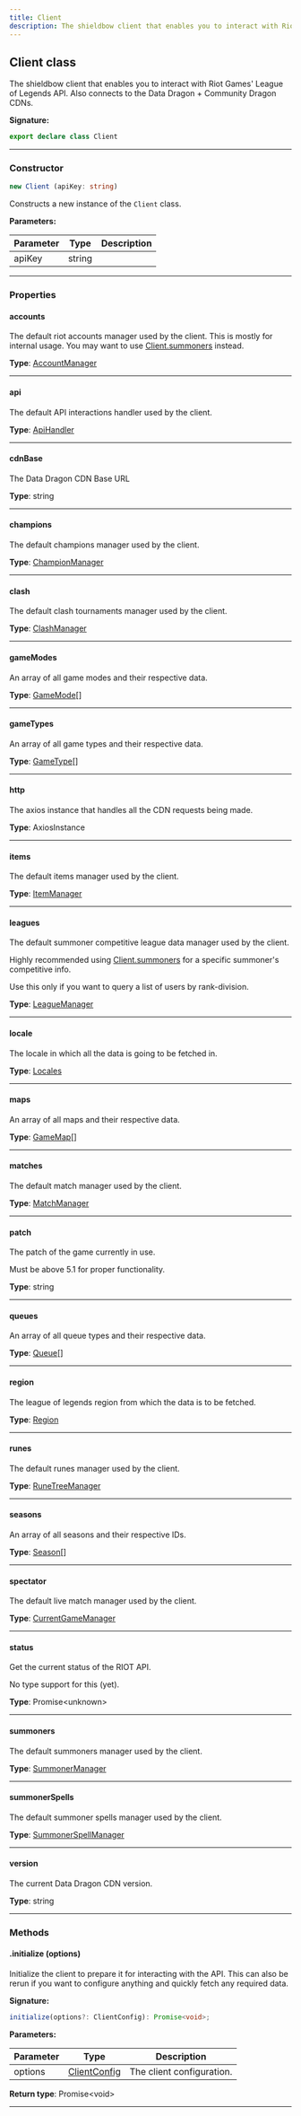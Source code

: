 ```yaml
---
title: Client
description: The shieldbow client that enables you to interact with Riot Games' League of Legends API. Also connects to the Data Dragon + Community Dragon CDNs.
---
```


## Client class

The shieldbow client that enables you to interact with Riot Games' League of Legends API. Also connects to the Data Dragon + Community Dragon CDNs.

**Signature:**

```ts
export declare class Client 
```

---

### Constructor

```ts
new Client (apiKey: string)
```

Constructs a new instance of the `Client` class.

**Parameters:**

| Parameter | Type | Description |
| --------- | ---- | ----------- |
| apiKey | string |  |
---

### Properties

#### accounts

The default riot accounts manager used by the client. This is mostly for internal usage. You may want to use [Client.summoners](/shieldbow/api/Client.html#summoners) instead.



**Type**: [AccountManager](/shieldbow/api/AccountManager.html)

---

#### api

The default API interactions handler used by the client.



**Type**: [ApiHandler](/shieldbow/api/ApiHandler.html)

---

#### cdnBase

The Data Dragon CDN Base URL



**Type**: string

---

#### champions

The default champions manager used by the client.



**Type**: [ChampionManager](/shieldbow/api/ChampionManager.html)

---

#### clash

The default clash tournaments manager used by the client.



**Type**: [ClashManager](/shieldbow/api/ClashManager.html)

---

#### gameModes

An array of all game modes and their respective data.



**Type**: [GameMode](/shieldbow/api/GameMode.html)[]

---

#### gameTypes

An array of all game types and their respective data.



**Type**: [GameType](/shieldbow/api/GameType.html)[]

---

#### http

The axios instance that handles all the CDN requests being made.



**Type**: AxiosInstance

---

#### items

The default items manager used by the client.



**Type**: [ItemManager](/shieldbow/api/ItemManager.html)

---

#### leagues

The default summoner competitive league data manager used by the client.


Highly recommended using [Client.summoners](/shieldbow/api/Client.html#summoners) for a specific summoner's competitive info.


Use this only if you want to query a list of users by rank-division.



**Type**: [LeagueManager](/shieldbow/api/LeagueManager.html)

---

#### locale

The locale in which all the data is going to be fetched in.



**Type**: [Locales](/shieldbow/api/Locales.html)

---

#### maps

An array of all maps and their respective data.



**Type**: [GameMap](/shieldbow/api/GameMap.html)[]

---

#### matches

The default match manager used by the client.



**Type**: [MatchManager](/shieldbow/api/MatchManager.html)

---

#### patch

The patch of the game currently in use.


Must be above 5.1 for proper functionality.



**Type**: string

---

#### queues

An array of all queue types and their respective data.



**Type**: [Queue](/shieldbow/api/Queue.html)[]

---

#### region

The league of legends region from which the data is to be fetched.



**Type**: [Region](/shieldbow/api/Region.html)

---

#### runes

The default runes manager used by the client.



**Type**: [RuneTreeManager](/shieldbow/api/RuneTreeManager.html)

---

#### seasons

An array of all seasons and their respective IDs.



**Type**: [Season](/shieldbow/api/Season.html)[]

---

#### spectator

The default live match manager used by the client.



**Type**: [CurrentGameManager](/shieldbow/api/CurrentGameManager.html)

---

#### status

Get the current status of the RIOT API.


No type support for this (yet).



**Type**: Promise\<unknown\>

---

#### summoners

The default summoners manager used by the client.



**Type**: [SummonerManager](/shieldbow/api/SummonerManager.html)

---

#### summonerSpells

The default summoner spells manager used by the client.



**Type**: [SummonerSpellManager](/shieldbow/api/SummonerSpellManager.html)

---

#### version

The current Data Dragon CDN version.



**Type**: string

---

### Methods

#### .initialize (options)

Initialize the client to prepare it for interacting with the API. This can also be rerun if you want to configure anything and quickly fetch any required data.




**Signature:**

```ts
initialize(options?: ClientConfig): Promise<void>;
```

**Parameters:**

| Parameter | Type | Description |
| --------- | ---- | ----------- |
| options | [ClientConfig](/shieldbow/api/ClientConfig.html) | The client configuration. |

**Return type**: Promise\<void\>

---

